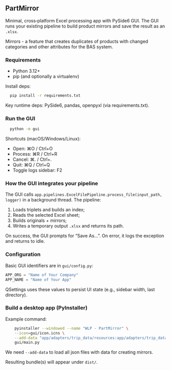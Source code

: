 ## PartMirror

Minimal, cross‑platform Excel processing app with PySide6 GUI. The GUI runs your existing pipeline to build product
mirrors and save the result as an `.xlsx`.

Mirrors - a feature that creates duplicates of products with changed categories and other attributes for the BAS system.

### Requirements

- Python 3.12+
- pip (and optionally a virtualenv)

Install deps:

```bash
  pip install -r requirements.txt
```

Key runtime deps: PySide6, pandas, openpyxl (via requirements.txt).

### Run the GUI

```bash
  python -m gui
```

Shortcuts (macOS/Windows/Linux):

- Open: ⌘O / Ctrl+O
- Process: ⌘R / Ctrl+R
- Cancel: ⌘. / Ctrl+.
- Quit: ⌘Q / Ctrl+Q
- Toggle logs sidebar: F2

### How the GUI integrates your pipeline

The GUI calls `app.pipelines.ExcelFilePipeline.process_file(input_path, logger)` in a background thread. The pipeline:

1) Loads triplets and builds an index;
2) Reads the selected Excel sheet;
3) Builds originals + mirrors;
4) Writes a temporary output `.xlsx` and returns its path.

On success, the GUI prompts for “Save As…”. On error, it logs the exception and returns to idle.

### Configuration

Basic GUI identifiers are in `gui/config.py`:

```python
APP_ORG = "Name of Your Company"
APP_NAME = "Name of Your App"
```

QSettings uses these values to persist UI state (e.g., sidebar width, last directory).

### Build a desktop app (PyInstaller)

Example command:

```bash
    pyinstaller --windowed --name "WLP - PartMirror" \
    --icon=gui/icon.icns \
    --add-data "app/adapters/trip_data/resources:app/adapters/trip_data/resources" \
    gui/main.py
```

We need `--add-data` to load all json files with data for creating mirrors.

Resulting bundle(s) will appear under `dist/`.

